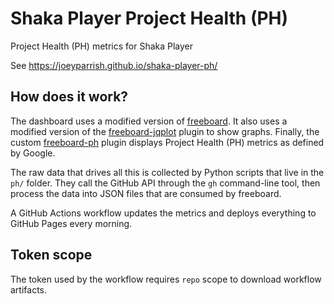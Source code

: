 # Shaka Player Project Health (PH)

Project Health (PH) metrics for Shaka Player

See https://joeyparrish.github.io/shaka-player-ph/


## How does it work?

The dashboard uses a modified version of [freeboard][].  It also uses a
modified version of the [freeboard-jqplot][] plugin to show graphs.
Finally, the custom [freeboard-ph][] plugin displays Project Health (PH)
metrics as defined by Google.

The raw data that drives all this is collected by Python scripts that live in
the `ph/` folder.  They call the GitHub API through the `gh` command-line tool,
then process the data into JSON files that are consumed by freeboard.

A GitHub Actions workflow updates the metrics and deploys everything to GitHub
Pages every morning.


## Token scope

The token used by the workflow requires `repo` scope to download workflow
artifacts.


[freeboard]: https://github.com/Freeboard/freeboard
[freeboard-jqplot]: https://github.com/jritsema/freeboard-jqplot
[freeboard-ph]: https://github.com/joeyparrish/shaka-player-ph/blob/main/freeboard-ph/ph.js
